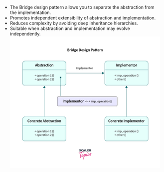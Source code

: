 - The Bridge design pattern allows you to separate the abstraction from the implementation.
- Promotes independent extensibility of abstraction and implementation.
- Reduces complexity by avoiding deep inheritance hierarchies.
- Suitable when abstraction and implementation may evolve independently.
![Bridge-Design Pattern](bridge-pattern.webp)